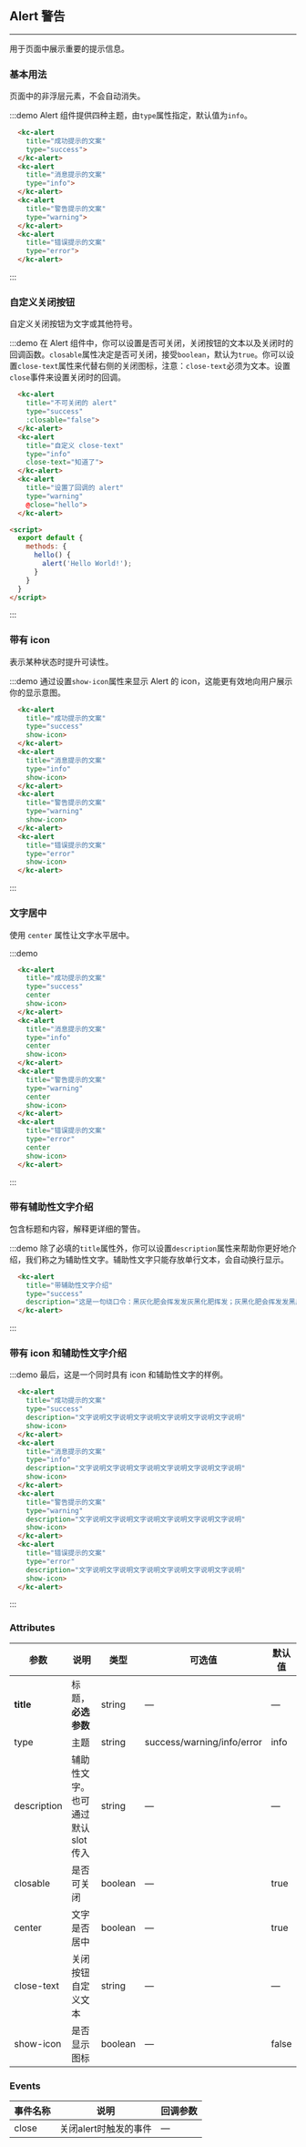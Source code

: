 <script>
  export default {
    methods: {
      hello() {
        alert('Hello World!');
      }
    }
  }
</script>
<style>
  .demo-box.demo-alert .kc-alert {
    margin: 20px 0 0;
  }
  .demo-box.demo-alert .kc-alert:first-child {
    margin: 0;
  }
</style>
## Alert 警告
-------------------

用于页面中展示重要的提示信息。

### 基本用法

页面中的非浮层元素，不会自动消失。

:::demo Alert 组件提供四种主题，由`type`属性指定，默认值为`info`。
```html
  <kc-alert
    title="成功提示的文案"
    type="success">
  </kc-alert>
  <kc-alert
    title="消息提示的文案"
    type="info">
  </kc-alert>
  <kc-alert
    title="警告提示的文案"
    type="warning">
  </kc-alert>
  <kc-alert
    title="错误提示的文案"
    type="error">
  </kc-alert>
```
:::

### 自定义关闭按钮

自定义关闭按钮为文字或其他符号。

:::demo 在 Alert 组件中，你可以设置是否可关闭，关闭按钮的文本以及关闭时的回调函数。`closable`属性决定是否可关闭，接受`boolean`，默认为`true`。你可以设置`close-text`属性来代替右侧的关闭图标，注意：`close-text`必须为文本。设置`close`事件来设置关闭时的回调。
```html
  <kc-alert
    title="不可关闭的 alert"
    type="success"
    :closable="false">
  </kc-alert>
  <kc-alert
    title="自定义 close-text"
    type="info"
    close-text="知道了">
  </kc-alert>
  <kc-alert
    title="设置了回调的 alert"
    type="warning"
    @close="hello">
  </kc-alert>

<script>
  export default {
    methods: {
      hello() {
        alert('Hello World!');
      }
    }
  }
</script>
```
:::

### 带有 icon

表示某种状态时提升可读性。

:::demo 通过设置`show-icon`属性来显示 Alert 的 icon，这能更有效地向用户展示你的显示意图。
```html
  <kc-alert
    title="成功提示的文案"
    type="success"
    show-icon>
  </kc-alert>
  <kc-alert
    title="消息提示的文案"
    type="info"
    show-icon>
  </kc-alert>
  <kc-alert
    title="警告提示的文案"
    type="warning"
    show-icon>
  </kc-alert>
  <kc-alert
    title="错误提示的文案"
    type="error"
    show-icon>
  </kc-alert>
```
:::

### 文字居中

使用 `center` 属性让文字水平居中。

:::demo
```html
  <kc-alert
    title="成功提示的文案"
    type="success"
    center
    show-icon>
  </kc-alert>
  <kc-alert
    title="消息提示的文案"
    type="info"
    center
    show-icon>
  </kc-alert>
  <kc-alert
    title="警告提示的文案"
    type="warning"
    center
    show-icon>
  </kc-alert>
  <kc-alert
    title="错误提示的文案"
    type="error"
    center
    show-icon>
  </kc-alert>
```
:::

### 带有辅助性文字介绍

包含标题和内容，解释更详细的警告。

:::demo 除了必填的`title`属性外，你可以设置`description`属性来帮助你更好地介绍，我们称之为辅助性文字。辅助性文字只能存放单行文本，会自动换行显示。
```html
  <kc-alert
    title="带辅助性文字介绍"
    type="success"
    description="这是一句绕口令：黑灰化肥会挥发发灰黑化肥挥发；灰黑化肥会挥发发黑灰化肥发挥。 黑灰化肥会挥发发灰黑化肥黑灰挥发化为灰……">
  </kc-alert>
```
:::

### 带有 icon 和辅助性文字介绍

:::demo 最后，这是一个同时具有 icon 和辅助性文字的样例。
```html
  <kc-alert
    title="成功提示的文案"
    type="success"
    description="文字说明文字说明文字说明文字说明文字说明文字说明"
    show-icon>
  </kc-alert>
  <kc-alert
    title="消息提示的文案"
    type="info"
    description="文字说明文字说明文字说明文字说明文字说明文字说明"
    show-icon>
  </kc-alert>
  <kc-alert
    title="警告提示的文案"
    type="warning"
    description="文字说明文字说明文字说明文字说明文字说明文字说明"
    show-icon>
  </kc-alert>
  <kc-alert
    title="错误提示的文案"
    type="error"
    description="文字说明文字说明文字说明文字说明文字说明文字说明"
    show-icon>
  </kc-alert>
```
:::

### Attributes
| 参数      | 说明          | 类型      | 可选值                           | 默认值  |
|---------- |-------------- |---------- |--------------------------------  |-------- |
| **title** | 标题，**必选参数** | string | — | — |
| type | 主题 | string | success/warning/info/error | info |
| description | 辅助性文字。也可通过默认 slot 传入 | string | — | — |
| closable | 是否可关闭 | boolean | — | true |
| center | 文字是否居中 | boolean | — | true |
| close-text | 关闭按钮自定义文本 | string | — | — |
| show-icon | 是否显示图标 | boolean | — | false |


### Events
| 事件名称 | 说明 | 回调参数 |
|---------- |-------- |---------- |
| close | 关闭alert时触发的事件 | — |
